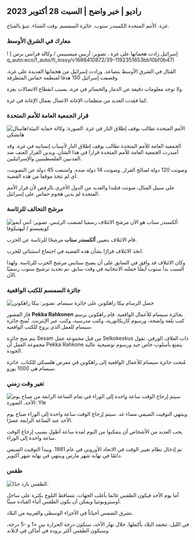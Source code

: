 ## راديو \| خبر واضح \| السبت 28 أكتوبر 2023

غزة. الأمم المتحدة الكسندر ستوب. جائزة السمسم. وقت الشتاء. تنبؤ بالمناخ.

### معارك في الشرق الأوسط

! [ إسرائيل زادت هجماتها على غزة . تصوير: أريس ميسينيس / وكالة فرانس برس q_auto:eco/f_auto/fl_lossy/v1698410872/39-1192351653bb10bf0b47)

القتال في الشرق الأوسط يتصاعد. وزادت إسرائيل من هجماتها العديدة على غزة. وقصفت إسرائيل 150 هدفا لمنظمة حماس المتطرفة.

ولا توجد معلومات دقيقة عن الدمار والخسائر في غزة، بسبب انقطاع الاتصالات بغزة.

كما فقدت العديد من منظمات الإغاثة الاتصال بعمال الإغاثة في غزة.

### قرار الجمعية العامة للأمم المتحدة

![الأمم المتحدة تطالب بوقف إطلاق النار في غزة. الصورة: وكالة حماية البيئة/هانيبال هانشكي](https://images.cdn.yle.fi/image/upload/c_crop,h_3150,w_5600,x_0,y_268/ar_1.7777777777777777,c_fill,g_faces,h_675,w_1200/dpr_1.0/q_auto:eco/f_auto/fl_lossy/v1698499380/39-1192714653d0ab7d4d4c)

الجمعية العامة للأمم المتحدة تطالب بوقف إطلاق النار لأسباب إنسانية في غزة. وقد أصدرت الجمعية العامة للأمم المتحدة قرارا في هذا الشأن. ويدين القرار العنف ضد المدنيين الفلسطينيين والإسرائيليين.

وصوتت 120 دولة لصالح القرار. وصوتت 14 دولة ضده. وامتنعت 45 دولة عن التصويت، أي لم تتخذ موقفا من هذه القضية.

على سبيل المثال، صوتت فنلندا والعديد من الدول الأخرى بالرفض لأن قرار الأمم المتحدة لم يدين هجوم حماس على إسرائيل.

### مرشح التحالف للرئاسة

![ألكسندر ستاب هو الآن مرشح الائتلاف رسميا لمنصب الرئيس. تصوير: أنتي أيمو كويفيستو / ليهتيكوفا](https://images.cdn.yle.fi/image/upload/c_crop,h_2880,w_5120,x_0,y_287/ar_1.7777777777777777,c_fill,g_faces,h_675,w_1200/dpr_1.0/q_auto:eco/f_auto/fl_lossy/v1698494219/39-1192698653cf6c267686)

قام الائتلاف بتعيين **ألكسندر ستاب** مرشحًا للرئاسة عن الحزب.

اتخذ الائتلاف قرارًا بشأن هذه القضية في اجتماع استثنائي للحزب.

وكان الائتلاف قد وافق في السابق على أن يصبح ستابس مرشح الحزب للرئاسة. ولهذا السبب بدأ ستوب أيضًا حملته الانتخابية في وقت سابق. تم تحديد ترشيح ستوب رسميًا الآن.

### جائزة السمسم للكتب الواقعية

![حصل الرسام بيكا راهكونن على جائزة سيسام. تصوير: بيكا راهكونن](https://images.cdn.yle.fi/image/upload/c_crop,h_861,w_1531,x_2,y_65/ar_1.7777777777777777,c_fill,g_faces,h_675,w_1200/dpr_1.0/q_auto:إيكو/f_auto/fl_lossy/v1698504762/39-1192741653d1f5e2611a)

فاز المصور **Pekka Rahkonen** بجائزة سيسام للأعمال الواقعية. قام راهكونن برسم كتب بلغة واضحة، ورسوم كاريكاتورية، وكتب مدرسية، وكتب عبر الإنترنت. تُمنح جائزة سيسام للعمل الذي يروج للكتب الواقعية.

يتم منح جائزة Sesam من قبل مجموعة عمل Selkokeskus ذات الغلاف الورقي. تقول مجموعة العمل أن Pekka Rahkone يتمتع بأسلوب خاص جيد ورسوم توضيحية عالية الجودة.

مُنحت جائزة سيسام للأعمال الواقعية إلى راهكونن في معرض هلسنكي للكتاب. جائزة سيسام هي 1000 يورو.

### تغير وقت زمني

![سيتم إرجاع الوقت ساعة واحدة إلى الوراء في تمام الساعة الرابعة من صباح يوم الأحد. الصورة: Yle](https://images.cdn.yle.fi/image/upload/c_crop,h_900,w_1600,x_0,y_0/ar_1.7777777777777777,c_fill,g_faces,h_675,w_1200/dpr_1.0/q_auto:eco/f_auto/fl_lossy/v1603530654/14-svyle-6142553197327452bd)

وينتهي التوقيت الصيفي مساء غد. سيتم إرجاع الوقت ساعة واحدة إلى الوراء صباح يوم الأحد عند الساعة الرابعة عصرًا.

يحب العديد من الأشخاص أن يتمكنوا من النوم لمدة ساعة أطول بسبب إرجاع الوقت ساعة واحدة إلى الوراء.

تم إدخال نظام تغيير الوقت في الاتحاد الأوروبي في عام 1981. ويبدأ التوقيت الصيفي دائمًا في نهاية شهر مارس وينتهي في نهاية شهر أكتوبر.

### طقس

![الطقس بارد جدًا.](https://images.cdn.yle.fi/image/upload/c_crop,h_1080,w_1919,x_0,y_0/ar_1.7777777777777777,c_fill,g_faces,h_675,w_1200/dpr_1.0/q_auto:eco/f_auto/fl_lossy/v1698504972/39-1192742653d20d3625ce)

أما يوم الأحد فيكون الطقس غائما بأغلب الجهات. تتساقط الثلوج بكثرة على ساحل أوستروبوتنيا ويمكن أن يكون الطقس أثناء القيادة سيئًا.

تشرق الشمس أحياناً في الأجزاء الوسطى والغربية من البلاد.

في الليل، تتجمد البلاد بأكملها. خلال نهار الأحد، ستكون درجة الحرارة بين +1 و -5 درجة، وسيكون الطقس أكثر برودة في أماكن في لابلاند.